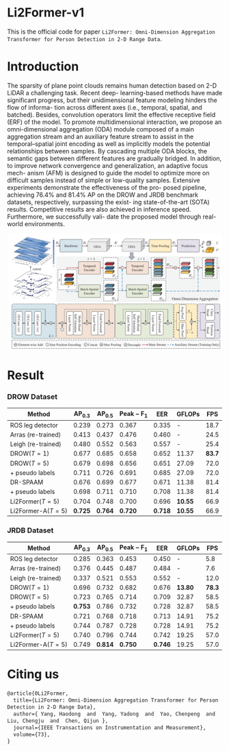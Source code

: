 # Li2Former-v1

This is the official code for paper `Li2Former: Omni-Dimension Aggregation Transformer for Person Detection in 2-D Range Data`.

# Introduction

The sparsity of plane point clouds remains human
detection based on 2-D LiDAR a challenging task. Recent deep-
learning-based methods have made significant progress, but their
unidimensional feature modeling hinders the flow of informa-
tion across different axes (i.e., temporal, spatial, and batched).
Besides, convolution operators limit the effective receptive field
(ERF) of the model. To promote multidimensional interaction,
we propose an omni-dimensional aggregation (ODA) module
composed of a main aggregation stream and an auxiliary feature
stream to assist in the temporal–spatial joint encoding as well
as implicitly models the potential relationships between samples.
By cascading multiple ODA blocks, the semantic gaps between
different features are gradually bridged. In addition, to improve
network convergence and generalization, an adaptive focus mech-
anism (AFM) is designed to guide the model to optimize more
on difficult samples instead of simple or low-quality samples.
Extensive experiments demonstrate the effectiveness of the pro-
posed pipeline, achieving 76.4% and 81.4% AP on the DROW
and JRDB benchmark datasets, respectively, surpassing the exist-
ing state-of-the-art (SOTA) results. Competitive results are also
achieved in inference speed. Furthermore, we successfully vali-
date the proposed model through real-world environments.

![architecture.png](./assets/architecture.png)


# Result

### DROW Dataset

$\mathrm{Method}$ | $\mathrm{AP}_{0.3}$ | $\mathrm{AP}_{0.5}$ | $\mathrm{Peak-F_1}$| $\mathrm{EER}$ | $\mathrm{GFLOPs}$ | $\mathrm{FPS}$
|--|--|--|--|--|--|--|
ROS leg detector    | 0.239 | 0.273 | 0.367| 0.335 | - |18.7
Arras (re-trained)  |  0.413        |     0.437        |     0.476          |     0.460        |   -             |24.5 
Leigh (re-trained)  |  0.480        |  0.552           |   0.563            |  0.557           |   -             | 25.4
DROW($T=1$)         |  0.677         |  0.685          |  0.658     |     0.652       |     11.37          | **83.7**
DROW($T=5$)         |   0.679        |   0.698      |  0.656     |   0.651       |   27.09          |  72.0 
  \+ pseudo labels  | 0.711         |   0.726         |  0.691     |  0.685          |   27.09            | 72.0
DR-SPAAM            |   0.676        |     0.699       |  0.677     |    0.671        |  11.38             |  81.4 
  \+ pseudo labels  |0.698        |     0.711       |  0.710      |    0.708        |  11.38             | 81.4
Li2Former($T=5$)    |  0.704            | 0.748 | 0.700            | 0.696               | **10.55**            | 66.9 
Li2Former-A($T=5$)  | **0.725**| **0.764** | **0.720** | **0.718**              | **10.55**            | 66.9  


### JRDB Dataset

$\mathrm{Method}$ | $\mathrm{AP}_{0.3}$ | $\mathrm{AP}_{0.5}$ | $\mathrm{Peak-F_1}$| $\mathrm{EER}$ | $\mathrm{GFLOPs}$ | $\mathrm{FPS}$
|--|--|--|--|--|--|--|
ROS leg detector    | 0.285   | 0.363         | 0.453          |   0.450    |   -             | 5.8
Arras (re-trained)  |  0.376    |     0.445     |     0.487      |   0.484    |   -             | 7.6
Leigh (re-trained)  |  0.337      |   0.521     |   0.553          | 0.552      |   -             | 12.0
DROW($T=1$)         | 0.696 | 0.732 | 0.682| 0.676| **13.80**| **78.3**
DROW($T=5$)         | 0.723 | 0.765 | 0.714| 0.709 | 32.87| 58.5
\+ pseudo labels    | **0.753** | 0.786 | 0.732 | 0.728| 32.87 | 58.5 
DR-SPAAM            |0.721| 0.768 | 0.718 | 0.713 |14.91 |  75.2 
\+ pseudo labels    | 0.744   | 0.787 | 0.728 | 0.728  |14.91 |  75.2
Li2Former($T=5$)    | 0.740          | 0.796 | 0.744           | 0.742            | 19.25       |57.0
Li2Former-A($T=5$)  | 0.749          | **0.814** | **0.750**            | **0.746**               | 19.25            | 57.0 

# Citing us
```
@article{0Li2Former,
  title={Li2Former: Omni-Dimension Aggregation Transformer for Person Detection in 2-D Range Data},
  author={ Yang, Haodong  and  Yang, Yadong  and  Yao, Chenpeng  and  Liu, Chengju  and  Chen, Qijun },
  journal={IEEE Transactions on Instrumentation and Measurement},
  volume={73},
}
```